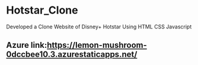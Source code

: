 # Hotstar_Clone
Developed a Clone Website of Disney+ Hotstar Using HTML CSS Javascript
## Azure link:https://lemon-mushroom-0dccbee10.3.azurestaticapps.net/
